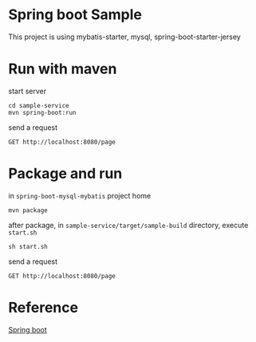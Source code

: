 # Spring boot Sample
This project is using mybatis-starter, mysql, spring-boot-starter-jersey

# Run with maven
start server
```shell
cd sample-service
mvn spring-boot:run
```
send a request
```shell
GET http://localhost:8080/page
```

# Package and run
in `spring-boot-mysql-mybatis` project home
```shell
mvn package
```
after package, in `sample-service/target/sample-build` directory, execute `start.sh`
```shell
sh start.sh
```
send a request
```shell
GET http://localhost:8080/page
```

# Reference
[Spring boot](http://docs.spring.io/autorepo/docs/spring-boot/current/reference/htmlsingle/)